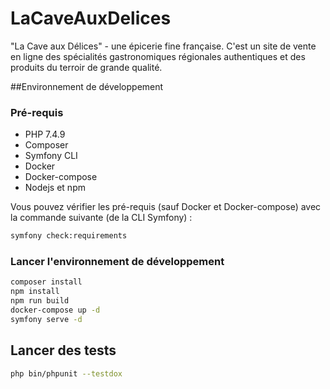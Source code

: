 
# LaCaveAuxDelices

"La Cave aux Délices" - une épicerie fine française. C'est un site de vente en ligne des spécialités gastronomiques régionales authentiques et des produits du terroir de grande qualité.

##Environnement de développement
### Pré-requis

* PHP 7.4.9
* Composer
* Symfony CLI
* Docker
* Docker-compose
* Nodejs et npm

Vous pouvez vérifier les pré-requis (sauf Docker et Docker-compose) avec la commande suivante (de la CLI Symfony) :

```bash
symfony check:requirements
```

### Lancer l'environnement de développement

```bash
composer install
npm install
npm run build
docker-compose up -d
symfony serve -d
```

## Lancer des tests

```bash
php bin/phpunit --testdox
``` 